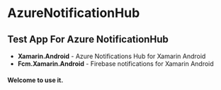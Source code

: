 # AzureNotificationHub

## Test App For Azure NotificationHub

- **Xamarin.Android** - Azure Notifications Hub for Xamarin Android
- **Fcm.Xamarin.Android** - Firebase notifications for Xamarin Android

#### Welcome to use it.
